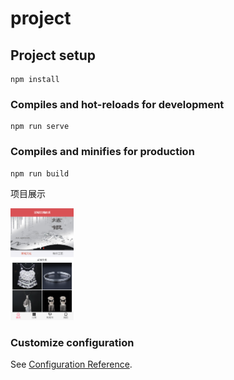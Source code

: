 # project

## Project setup
```
npm install
```

### Compiles and hot-reloads for development
```
npm run serve
```

### Compiles and minifies for production
```
npm run build
```
项目展示

<img src="https://github.com/super-fox/SliverShop/blob/master/demo/Snipaste_2020-08-16_22-04-04.png" width="20%" height="20%">

### Customize configuration
See [Configuration Reference](https://cli.vuejs.org/config/).

